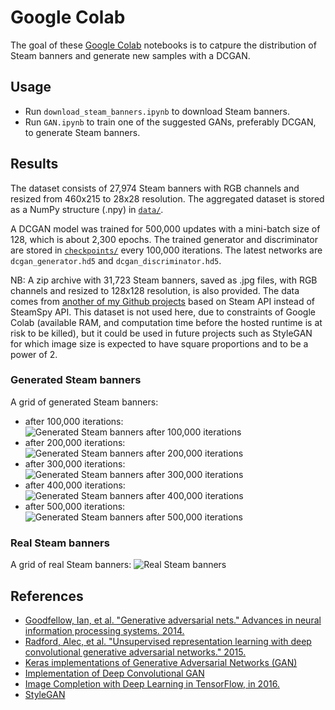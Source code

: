 # Google Colab

The goal of these [Google Colab](https://colab.research.google.com/) notebooks is to catpure the distribution of Steam banners and generate new samples with a DCGAN.

## Usage

-   Run `download_steam_banners.ipynb` to download Steam banners.
-   Run `GAN.ipynb` to train one of the suggested GANs, preferably DCGAN, to generate Steam banners.

## Results

The dataset consists of 27,974 Steam banners with RGB channels and resized from 460x215 to 28x28 resolution.
The aggregated dataset is stored as a NumPy structure (.npy) in [`data/`](data/).
 
A DCGAN model was trained for 500,000 updates with a mini-batch size of 128, which is about 2,300 epochs.
The trained generator and discriminator are stored in [`checkpoints/`](checkpoints/) every 100,000 iterations.
The latest networks are `dcgan_generator.hd5` and `dcgan_discriminator.hd5`.

NB: A zip archive with 31,723 Steam banners, saved as .jpg files, with RGB channels and resized to 128x128 resolution,
is also provided. The data comes from [another of my Github projects](https://github.com/woctezuma/download-steam-banners) based on Steam API instead of SteamSpy API.
This dataset is not used here, due to constraints of Google Colab (available RAM, and computation time before the hosted 
runtime is at risk to be killed), but it could be used in future projects such as StyleGAN for which image size is 
expected to have square proportions and to be a power of 2.

### Generated Steam banners

A grid of generated Steam banners:
-   after 100,000 iterations:
![Generated Steam banners after 100,000 iterations](https://github.com/woctezuma/google-colab/wiki/images_steam_dcgan/100000.png)
-   after 200,000 iterations:
![Generated Steam banners after 200,000 iterations](https://github.com/woctezuma/google-colab/wiki/images_steam_dcgan/200000.png)
-   after 300,000 iterations:
![Generated Steam banners after 300,000 iterations](https://github.com/woctezuma/google-colab/wiki/images_steam_dcgan/300000.png)
-   after 400,000 iterations:
![Generated Steam banners after 400,000 iterations](https://github.com/woctezuma/google-colab/wiki/images_steam_dcgan/400000.png)
-   after 500,000 iterations:
![Generated Steam banners after 500,000 iterations](https://github.com/woctezuma/google-colab/wiki/images_steam_dcgan/500000.png)

### Real Steam banners

A grid of real Steam banners:
![Real Steam banners](https://github.com/woctezuma/google-colab/wiki/real_steam_banners.png)

## References

-   [Goodfellow, Ian, et al. "Generative adversarial nets." Advances in neural information processing systems. 2014.](https://arxiv.org/abs/1406.2661)
-   [Radford, Alec, et al. "Unsupervised representation learning with deep convolutional generative adversarial networks." 2015.](https://arxiv.org/abs/1511.06434)
-   [Keras implementations of Generative Adversarial Networks (GAN)](https://github.com/eriklindernoren/Keras-GAN)
-   [Implementation of Deep Convolutional GAN](https://github.com/Newmu/dcgan_code)
-   [Image Completion with Deep Learning in TensorFlow, in 2016.](http://bamos.github.io/2016/08/09/deep-completion/)
-   [StyleGAN](https://github.com/NVlabs/stylegan)

